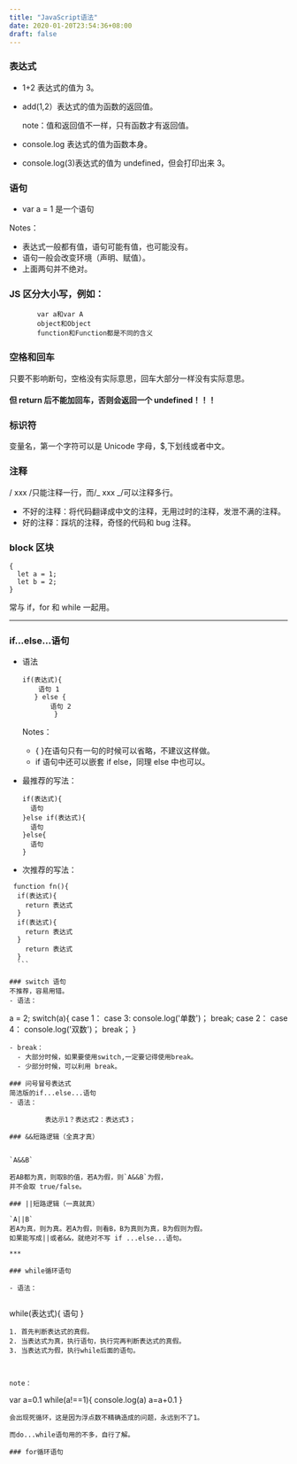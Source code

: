 ```yaml
---
title: "JavaScript语法"
date: 2020-01-20T23:54:36+08:00
draft: false
---
```


### 表达式

- 1+2 表达式的值为 3。
- add(1,2）表达式的值为函数的返回值。

  note：值和返回值不一样，只有函数才有返回值。

- console.log 表达式的值为函数本身。
- console.log(3)表达式的值为 undefined，但会打印出来 3。

### 语句

- var a = 1 是一个语句

Notes：

- 表达式一般都有值，语句可能有值，也可能没有。
- 语句一般会改变环境（声明、赋值）。
- 上面两句并不绝对。

### JS 区分大小写，例如：

           var a和var A
           object和Object
           function和Function都是不同的含义

### 空格和回车

只要不影响断句，空格没有实际意思，回车大部分一样没有实际意思。

#### 但 return 后不能加回车，否则会返回一个 undefined！！！

### 标识符

变量名，第一个字符可以是 Unicode 字母，\$,下划线或者中文。

### 注释

/ xxx /只能注释一行，而/_ xxx _/可以注释多行。

- 不好的注释：将代码翻译成中文的注释，无用过时的注释，发泄不满的注释。
- 好的注释：踩坑的注释，奇怪的代码和 bug 注释。

### block 区块

    {
      let a = 1;
      let b = 2;
    }

常与 if，for 和 while 一起用。

---

### if...else...语句

- 语法

      if(表达式){
          语句 1
         } else {
             语句 2
              }

  Notes：

  - { }在语句只有一句的时候可以省略，不建议这样做。
  - if 语句中还可以嵌套 if else，同理 else 中也可以。

- 最推荐的写法：

  ```
  if(表达式){
    语句
  }else if(表达式){
    语句
  }else{
    语句
  }
  ```

- 次推荐的写法：

````
 function fn(){
  if(表达式){
    return 表达式
  }
  if(表达式){
    return 表达式
  }
    return 表达式
  }
  ```

### switch 语句
不推荐，容易用错。
- 语法：
````

a = 2;
switch(a){
case 1：
case 3:
console.log('单数')；
break;
case 2：
case 4：
console.log('双数')；
break；
}

```
- break：
  - 大部分时候，如果要使用switch,一定要记得使用break。
  - 少部分时候，可以利用 break。

### 问号冒号表达式
简洁版的if...else...语句
- 语法：

         表达示1？表达式2：表达式3；

### &&短路逻辑（全真才真）


`A&&B`

若AB都为真，则取B的值，若A为假，则`A&&B`为假，
并不会取 true/false。

### ||短路逻辑（一真就真）

`A||B`
若A为真，则为真。若A为假，则看B，B为真则为真，B为假则为假。
如果能写成||或者&&，就绝对不写 if ...else...语句。

***

### while循环语句

- 语法：


```

while(表达式){
语句
}

```
1. 首先判断表达式的真假。
2. 当表达式为真，执行语句，执行完再判断表达式的真假。
3. 当表达式为假，执行while后面的语句。



note：

```

var a=0.1
while(a!==1){
console.log(a)
a=a+0.1
}

```
会出现死循环，这是因为浮点数不精确造成的问题，永远到不了1。

而do...while语句用的不多，自行了解。

### for循环语句
```
